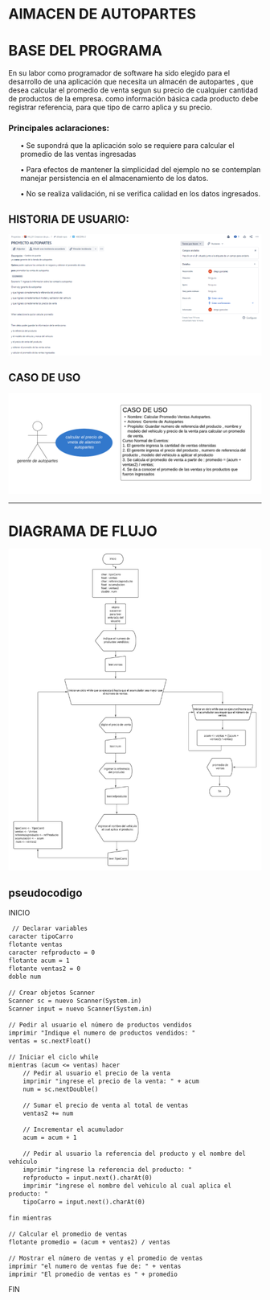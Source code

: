 


# AlMACEN DE AUTOPARTES 
# BASE DEL PROGRAMA 

En su labor como programador de software ha sido elegido para el desarrollo de una aplicación que necesita un almacén de autopartes , que desea calcular el promedio de venta segun su precio de  cualquier cantidad de productos de la empresa.  como información básica cada producto debe registrar referencia, para que tipo de carro aplica y su precio.

 ### Principales aclaraciones:
 
<ol>
• Se supondrá que la aplicación solo se requiere para calcular el promedio de las ventas ingresadas 
</ol>
<ol>
• Para efectos de mantener la simplicidad del ejemplo no se contemplan manejar persistencia en el almacenamiento de los datos.
</ol>
<ol>
• No se realiza validación, ni se verifica calidad en los datos ingresados.
</ol>

## HISTORIA DE USUARIO:
 
 ![](https://github.com/Diegogonzalezdr/ProyectoAutopartes2/blob/main/image.png)

## CASO DE USO

![](https://github.com/Diegogonzalezdr/ProyectoAutopartes2/blob/main/Diagrama%20de%20caso%20de%20uso.png)

<hr>

# DIAGRAMA DE FLUJO

![](https://github.com/Diegogonzalezdr/ProyectoAutopartes2/blob/main/Diagrama%20en%20blanco.jpeg)


</hr>

## pseudocodigo 
<p>
INICIO

     // Declarar variables
    caracter tipoCarro
    flotante ventas
    caracter refproducto = 0
    flotante acum = 1
    flotante ventas2 = 0
    doble num
    
    // Crear objetos Scanner
    Scanner sc = nuevo Scanner(System.in)
    Scanner input = nuevo Scanner(System.in)
    
    // Pedir al usuario el número de productos vendidos
    imprimir "Indique el numero de productos vendidos: "
    ventas = sc.nextFloat()
    
    // Iniciar el ciclo while
    mientras (acum <= ventas) hacer
        // Pedir al usuario el precio de la venta
        imprimir "ingrese el precio de la venta: " + acum
        num = sc.nextDouble()
        
        // Sumar el precio de venta al total de ventas
        ventas2 += num
        
        // Incrementar el acumulador
        acum = acum + 1
        
        // Pedir al usuario la referencia del producto y el nombre del vehículo
        imprimir "ingrese la referencia del producto: "
        refproducto = input.next().charAt(0)
        imprimir "ingrese el nombre del vehiculo al cual aplica el producto: "
        tipoCarro = input.next().charAt(0)
        
    fin mientras
    
    // Calcular el promedio de ventas
    flotante promedio = (acum + ventas2) / ventas
    
    // Mostrar el número de ventas y el promedio de ventas
    imprimir "el numero de ventas fue de: " + ventas
    imprimir "El promedio de ventas es " + promedio
    
FIN
